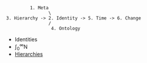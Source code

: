 ```
         1. Meta
                \
3. Hierarchy -> 2. Identity -> 5. Time -> 6. Change
                /
                 4. Ontology
```

- Identities
- $\int_0^{\infty}\text{N}$
- [Hierarchies](https://en.wikipedia.org/wiki/Battle_Royale_(film))
